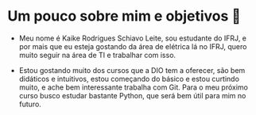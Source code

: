 # Um pouco sobre mim e objetivos 🙂
- Meu nome é Kaike Rodrigues Schiavo Leite, sou estudante do IFRJ, e por mais que eu esteja gostando da área de elétrica lá no IFRJ, quero muito seguir na área de TI e trabalhar com isso.

- Estou gostando muito dos cursos que a DIO tem a oferecer, são bem didáticos e intuitivos, estou começando do básico e estou curtindo muito, e ache bem interessante trabalha com Git. Para o meu próximo curso busco estudar bastante Python, que será bem útil para mim no futuro.
